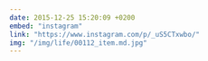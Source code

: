 ```yaml
---
date: 2015-12-25 15:20:09 +0200
embed: "instagram"
link: "https://www.instagram.com/p/_uS5CTxwbo/"
img: "/img/life/00112_item.md.jpg"
---
```

